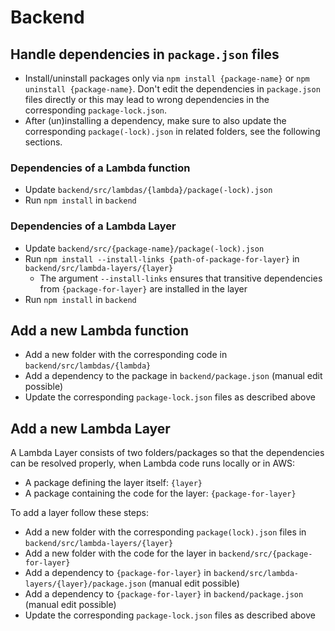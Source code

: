 # Backend

## Handle dependencies in `package.json` files

- Install/uninstall packages only via `npm install {package-name}` or `npm uninstall {package-name}`. Don't edit the dependencies in `package.json` files directly or this may lead to wrong dependencies in the corresponding `package-lock.json`.
- After (un)installing a dependency, make sure to also update the corresponding `package(-lock).json` in related folders, see the following sections.

### Dependencies of a Lambda function

- Update `backend/src/lambdas/{lambda}/package(-lock).json`
- Run `npm install` in `backend`

### Dependencies of a Lambda Layer

- Update `backend/src/{package-name}/package(-lock).json`
- Run `npm install --install-links {path-of-package-for-layer}` in `backend/src/lambda-layers/{layer}`
  - The argument `--install-links` ensures that transitive dependencies from `{package-for-layer}` are installed in the layer
- Run `npm install` in `backend`

## Add a new Lambda function

- Add a new folder with the corresponding code in `backend/src/lambdas/{lambda}`
- Add a dependency to the package in `backend/package.json` (manual edit possible)
- Update the corresponding `package-lock.json` files as described above

## Add a new Lambda Layer

A Lambda Layer consists of two folders/packages so that the dependencies can be resolved properly, when Lambda code runs locally or in AWS:

- A package defining the layer itself: `{layer}`
- A package containing the code for the layer: `{package-for-layer}`

To add a layer follow these steps:

- Add a new folder with the corresponding `package(lock).json` files in `backend/src/lambda-layers/{layer}`
- Add a new folder with the code for the layer in `backend/src/{package-for-layer}`
- Add a dependency to `{package-for-layer}` in `backend/src/lambda-layers/{layer}/package.json` (manual edit possible)
- Add a dependency to `{package-for-layer}` in `backend/package.json` (manual edit possible)
- Update the corresponding `package-lock.json` files as described above
